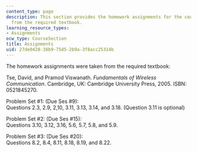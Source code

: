 ```yaml
---
content_type: page
description: This section provides the homework assignments for the course, taken
  from the required textbook.
learning_resource_types:
- Assignments
ocw_type: CourseSection
title: Assignments
uid: 27de0428-38b9-75d5-2b9a-3f8acc25314b
---
```


The homework assignments were taken from the required textbook:

Tse, David, and Pramod Viswanath. _Fundamentals of Wireless Communication_. Cambridge, UK: Cambridge University Press, 2005. ISBN: 0521845270.

Problem Set #1: (Due Ses #9):  
Questions 2.3, 2.9, 2,10, 3.11, 3.13, 3.14, and 3.18. (Question 3.11 is optional)

Problem Set #2: (Due Ses #15):  
Questions 3.10, 3.12, 3.16, 5.6, 5.7, 5.8, and 5.9.

Problem Set #3: (Due Ses #20):  
Questions 8.2, 8.4, 8.11, 8.18, 8.19, and 8.22.